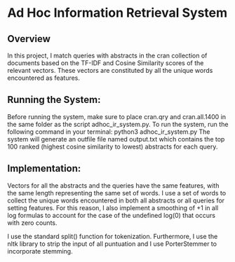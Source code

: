# Ad Hoc Information Retrieval System

## Overview

In this project, I match queries with abstracts in the cran collection of documents based on the TF-IDF and Cosine Similarity scores of the relevant vectors. These vectors are constituted by all the unique words encountered as features. 

## Running the System:

Before running the system, make sure to place cran.qry and cran.all.1400 in the same folder as the script adhoc_ir_system.py.
To run the system, run the following command in your terminal:
python3 adhoc_ir_system.py
The system will generate an outfile file named output.txt which contains the top 100 ranked (highest cosine similarity to lowest) abstracts for each query.

## Implementation:

Vectors for all the abstracts and the queries have the same features, with the same length representing the same set of words. I use a set of words to collect the unique words encountered in both all abstracts or all queries for setting features. For this reason, I also implement a smoothing of +1 in all log formulas to account for the case of the undefined log(0) that occurs with zero counts. 

I use the standard split() function for tokenization. Furthermore, I use the nltk library to strip the input of all puntuation and I use PorterStemmer to incorporate stemming.
